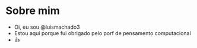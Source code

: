 # Sobre mim


- Oi, eu sou @luismachado3
- Estou aqui porque fui obrigado pelo porf de pensamento computacional 
- 👍
<!---
luismachado3/luismachado3 is a ✨ special ✨ repository because its `README.md` (this file) appears on your GitHub profile.
You can click the Preview link to take a look at your changes.
--->
